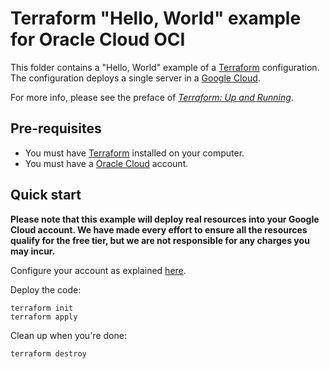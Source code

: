 # Terraform "Hello, World" example for Oracle Cloud OCI

This folder contains a "Hello, World" example of a [Terraform](https://www.terraform.io/) configuration. The configuration 
deploys a single server in a [Google Cloud](http://cloud.google.com/). 

For more info, please see the preface of *[Terraform: Up and Running](http://www.terraformupandrunning.com)*.

## Pre-requisites

* You must have [Terraform](https://www.terraform.io/) installed on your computer. 
* You must have a [Oracle Cloud](TODO) account.

## Quick start

**Please note that this example will deploy real resources into your Google Cloud account. We have made every effort to ensure 
all the resources qualify for the free tier, but we are not responsible for any charges you may incur.** 

Configure your account as explained [here](https://learn.hashicorp.com/tutorials/terraform/google-cloud-platform-build?in=terraform/gcp-get-started).

Deploy the code:

```
terraform init
terraform apply
```

Clean up when you're done:

```
terraform destroy
```